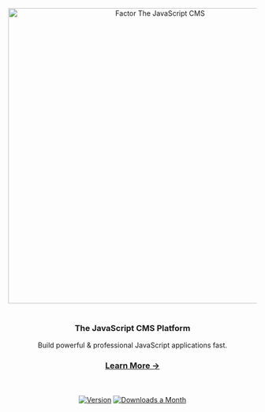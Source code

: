 <div align="center">
  <img src="https://i.imgur.com/Wv8kPKL.jpg" width="600px"  alt="Factor The JavaScript CMS">
</div>

<br />

<div align="center">
  <h3>The JavaScript CMS Platform</h3>
  <p>Build powerful &amp; professional JavaScript applications fast.</p>
</div>
 
<div align="center">
  <h3>
    <a href="https://factor.dev">
      Learn More &rarr;
    </a>
  </h3>
</div>

<br/>
<br/>
<div align="center"> 
  <a href="https://www.npmjs.com/package/@factor/core"><img src="https://badgen.net/npm/v/@factor/core" alt="Version"></a>
  <a href="https://www.npmjs.com/package/@factor/core"><img src="https://badgen.net/npm/dm/@factor/core" alt="Downloads a Month"></a>
 </div>
